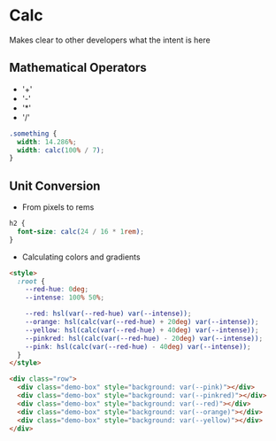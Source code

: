 # Calc

Makes clear to other developers what the intent is here

## Mathematical Operators

- '+'
- '-'
- '\*'
- '/'

```css
.something {
  width: 14.286%;
  width: calc(100% / 7);
}
```

## Unit Conversion

- From pixels to rems

```css
h2 {
  font-size: calc(24 / 16 * 1rem);
}
```

- Calculating colors and gradients

```html
<style>
  :root {
    --red-hue: 0deg;
    --intense: 100% 50%;

    --red: hsl(var(--red-hue) var(--intense));
    --orange: hsl(calc(var(--red-hue) + 20deg) var(--intense));
    --yellow: hsl(calc(var(--red-hue) + 40deg) var(--intense));
    --pinkred: hsl(calc(var(--red-hue) - 20deg) var(--intense));
    --pink: hsl(calc(var(--red-hue) - 40deg) var(--intense));
  }
</style>

<div class="row">
  <div class="demo-box" style="background: var(--pink)"></div>
  <div class="demo-box" style="background: var(--pinkred)"></div>
  <div class="demo-box" style="background: var(--red)"></div>
  <div class="demo-box" style="background: var(--orange)"></div>
  <div class="demo-box" style="background: var(--yellow)"></div>
</div>
```
